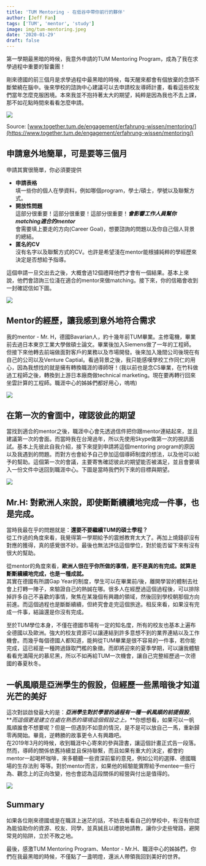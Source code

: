 ```yaml
---
title: 'TUM Mentoring - 在低谷中帶你前行的夥伴'
author: [Jeff Fan]
tags: ['TUM', 'mentor', 'study']
image: img/tum-mentoring.jpeg
date: '2020-01-29'
draft: false
---
```


第一學期最黑暗的時候，我意外申請的TUM Mentoring Program，成為了我在求學過程中重要的智囊團！

剛來德國的前三個月是求學過程中最黑暗的時候，每天醒來都會有個放棄的念頭不斷縈繞在腦中。後來學校的諮詢中心建議可以去申請校友導師計畫，看看這些校友們當年怎麼克服困境。本來我並不抱持著太大的期望，純粹是因為我也不去上課，那不如花點時間來看看怎麼申請。

![](images/tum-mentoring-offical-page-1024x391.png)

Source: [www.together.tum.de/engagement/erfahrung-wissen/mentoring/](https://www.together.tum.de/engagement/erfahrung-wissen/mentoring/)

## 申請意外地簡單，可是要等三個月

申請其實很簡單，你必須要提供

- **申請表格**  
    填一些你的個人在學資料，例如哪個program，學士/碩士，學號以及聯繫方式。
- **開放性問題**  
    這部分很重要！這部分很重要！這部分很重要！**_會影響工作人員幫你matching適合的mentor_**  
    會需要填上要走的方向(Career Goal)，想要諮詢的問題以及你自己個人背景的總結。
- **匿名的CV**  
    沒有名字以及聯繫方式的CV。也許是希望淺在mentor能根據純粹的學經歷來決定是否想給予指導。

這個申請一旦交出去之後，大概會過12個禮拜他們才會有一個結果。基本上來說，他們會諮詢三位淺在適合的mentor來做matching。接下來，你的信箱會收到一封確認信如下圖。

![](images/submission0message-1024x435.png)

## Mentor的經歷，讓我感到意外地符合需求

我的mentor - Mr. H，德國Bavarian人，約十幾年前TUM畢業。主修電機，畢業前去過日本東京工業大學做碩士論文。畢業後加入Siemens做了一年的工程師。但接下來他轉去前端做面對客戶的業務以及市場開發。後來加入幾間公司後現在有自己的公司以及Venture Captial。看過背景之後，我只能感嘆學校工作同仁的用心，因為我想找的就是擁有轉換職涯的導師呀！(我以前也是念CS畢業，在竹科做過工程師之後，轉換到上游日本廠商做technical marketing。現在要再轉行回來坐雲計算的工程師。職涯中心的姊姊們都好用心，嗚嗚)

![](images/we-found-a-mentor-for-you-1024x884.png)

## 在第一次的會面中，確認彼此的期望

當找到適合的mentor之後，職涯中心會先透過信件把你跟mentor連結起來，並且建議第一次的會面。而當時我在台灣過年，所以先使用Skype做第一次的視訊面試。基本上先彼此自我介紹，接下來提到申請將這個mentoring program的原因以及我遇到的問題。而對方也會給予自己參加這個導師制度的想法，以及他可以給予的幫助。這個第一次的會議，主要寄售確認彼此的期望能否被滿足，並且會要填入一份文件中送回到職涯中心。下圖是當時我們列下來的目標與期望。

![](images/mentorship-expectation-1024x764.png)

## Mr.H: 對歐洲人來說，即使斷斷續續地完成一件事，也是完成。

當時我最在乎的問題就是：**還要不要繼續TUM的碩士學程？**  
從工作過的角度來看，我覺得第一學期給予的震撼教育太大了。再加上燒錢卻沒有對應的獲得，真的感覺很不妙。最後也無法評估這個學位，對於能否留下來有沒有很大的幫助。

從mentor的角度來看，**歐洲人很在乎你所做的事情，是不是真的有完成。就算是斷斷續續地完成，也是一種成就。**  
其實在德國有所謂Gap Year的制度，學生可以在畢業前/後，離開學習的體制去社會上打轉一陣子，來驗證自己的熱誠在哪。很多人在經歷過這個過程後，可以排除掉許多自己不喜歡的事情，聚焦在某幾個有興趣的領域，然後回到學校朝那個方向前進。而這個過程也是斷斷續續，但終究會走完這個旅途。相反來看，如果沒有完成一件事，結論還是你沒有完成。

至於TUM學位本身，不僅在德國市場有一定的知名度，所有的校友也基本上遍布全德國以及歐洲。強大的校友資源可以讓連結到許多意想不到的業界連結以及工作機會。而幾乎每個德國人都知道，能夠從TUM畢業是很不容易的一件事，若你能完成，這已經是一種跨過錄取門檻的象徵。而即將迎來的夏季學期，可以讓我體驗看看充滿陽光的慕尼黑，所以不如再給TUM一次機會，讓自己完整經歷過一次德國的春夏秋冬。

## 一帆風順是亞洲學生的假設，但經歷一些黑暗後才知道光芒的美好

這次對談啟發最大的是：**_亞洲學生對於學習的過程有一種一帆風順的前提假設_**，**_而這個更是建立在處在熟悉的環境這個假設之上。_**你想想看，如果可以一帆風順誰會不想要呢？但是一但遇到不如意的情況，是不是可以放自己一馬，重新歸零再開始。畢竟，逆轉勝的故事更令人有興趣吧。  
在2019年3月的時候，收到職涯中心寄來的參與證書，讓這個計畫正式告一段落。然而，導師的關係依舊持續並且保持聯繫，而且如果有重大的決定，都會約mentor一起喝杯咖啡，來多聽聽一些資深前輩的意見，例如公司的選擇、德國職場的生存法則 等等。對於mentor而言，如果他的經驗能實際給予mentee一些行為、觀念上的正向改變，他也會認為這段關係的經營與付出是值得的。

![](images/mentoring-certificate-768x1024.jpg)

## Summary

如果各位剛來德國或是在職涯上迷茫的話，不妨去看看自己的學校中，有沒有你認為能協助你的資源、校友、同學，並真誠且以禮貌地請教，讓你少走些彎路，避開常見的陷阱，立於不敗之地。

最後，感激TUM Mentoring Program、Mentor - Mr.H、職涯中心的姊姊們，你們在我最黑暗的時候，不僅點了一盞明燈，還派人帶領我回到美好的世界。
